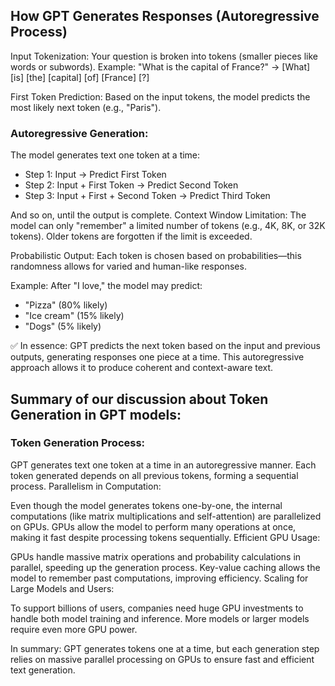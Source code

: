 ## How GPT Generates Responses (Autoregressive Process)

Input Tokenization:
Your question is broken into tokens (smaller pieces like words or subwords).
Example: "What is the capital of France?" → [What] [is] [the] [capital] [of] [France] [?]

First Token Prediction:
Based on the input tokens, the model predicts the most likely next token (e.g., "Paris").

### Autoregressive Generation:
The model generates text one token at a time:

+ Step 1: Input → Predict First Token
+ Step 2: Input + First Token → Predict Second Token
+ Step 3: Input + First + Second Token → Predict Third Token

And so on, until the output is complete.
Context Window Limitation:
The model can only "remember" a limited number of tokens (e.g., 4K, 8K, or 32K tokens). Older tokens are forgotten if the limit is exceeded.

Probabilistic Output:
Each token is chosen based on probabilities—this randomness allows for varied and human-like responses.

Example: After "I love," the model may predict:
+ "Pizza" (80% likely)
+ "Ice cream" (15% likely)
+ "Dogs" (5% likely)

✅ In essence: GPT predicts the next token based on the input and previous outputs, generating responses one piece at a time. This autoregressive approach allows it to produce coherent and context-aware text.



## Summary of our discussion about Token Generation in GPT models:

### Token Generation Process:

GPT generates text one token at a time in an autoregressive manner.
Each token generated depends on all previous tokens, forming a sequential process.
Parallelism in Computation:

Even though the model generates tokens one-by-one, the internal computations (like matrix multiplications and self-attention) are parallelized on GPUs.
GPUs allow the model to perform many operations at once, making it fast despite processing tokens sequentially.
Efficient GPU Usage:

GPUs handle massive matrix operations and probability calculations in parallel, speeding up the generation process.
Key-value caching allows the model to remember past computations, improving efficiency.
Scaling for Large Models and Users:

To support billions of users, companies need huge GPU investments to handle both model training and inference.
More models or larger models require even more GPU power.


In summary: GPT generates tokens one at a time, but each generation step relies on massive parallel processing on GPUs to ensure fast and efficient text generation.

